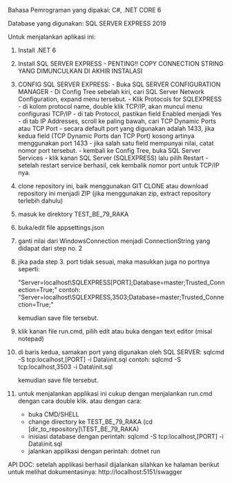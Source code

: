 Bahasa Pemrograman yang dipakai:
  C#, .NET CORE 6

Database yang digunakan:
  SQL SERVER EXPRESS 2019

Untuk menjalankan aplikasi ini:
  1. Install .NET 6
  2. Install SQL SERVER EXPRESS
    - PENTING!! COPY CONNECTION STRING YANG DIMUNCULKAN DI AKHIR INSTALASI
  3. CONFIG SQL SERVER EXPRESS:
    - Buka SQL SERVER CONFIGURATION MANAGER
    - Di Config Tree sebelah kiri, cari SQL Server Network Configuration, expand menu tersebut.
    - Klik Protocols for SQLEXPRESS
    - di kolom protocol name, double klik TCP/IP, akan muncul menu configurasi TCP/IP
    - di tab Protocol, pastikan field Enabled menjadi Yes
    - di tab IP Addresses, scroll ke paling bawah, cari TCP Dynamic Ports atau TCP Port
    - secara default port yang digunakan adalah 1433, jika kedua field (TCP Dynamic Ports dan TCP Port) kosong artinya menggunakan port 1433
    - jika salah satu field mempunyai nilai, catat nomor port tersebut. 
    - kembali ke Config Tree, buka SQL Server Services
    - klik kanan SQL Server (SQLEXPRESS) lalu pilih Restart
    - setelah restart service berhasil, cek kembalik nomor port untuk TCP/IP nya.

  4. clone repository ini, baik menggunakan GIT CLONE atau download repository ini menjadi ZIP (jika menggunakan zip, extract repository terlebih dahulu)
  5. masuk ke direktory TEST_BE_79_RAKA
  6. buka/edit file appsettings.json
  7. ganti nilai dari WindowsConnection menjadi ConnectionString yang didapat dari step no. 2
  8. jika pada step 3. port tidak sesuai, maka masukkan juga no portnya seperti:

      "Server=localhost\SQLEXPRESS[PORT];Database=master;Trusted_Connection=True;"
        contoh:
      "Server=localhost\SQLEXPRESS,3503;Database=master;Trusted_Connection=True;"

     kemudian save file tersebut.
  9. klik kanan file run.cmd, pilih edit atau buka dengan text editor (misal notepad)
  10. di baris kedua, samakan port yang digunakan oleh SQL SERVER:
      sqlcmd -S tcp:localhost,[PORT] -i Data\init.sql
        contoh:
      sqlcmd -S tcp:localhost,3503 -i Data\init.sql

      kemudian save file tersebut.

  11. untuk menjalankan applikasi ini cukup dengan menjalankan run.cmd dengan cara double klik. 
      atau dengan cara:
      - buka CMD/SHELL
      - change directory ke TEST_BE_79_RAKA (cd [dir_to_repository]\TEST_BE_79_RAKA)
      - inisiasi database dengan perintah:
        sqlcmd -S tcp:localhost,[PORT] -i Data\init.sql
      - jalankan applikasi dengan perintah:
        dotnet run

API DOC:
setelah applikasi berhasil dijalankan silahkan ke halaman berikut untuk melihat dokumentasinya:
  http://localhost:5151/swagger
